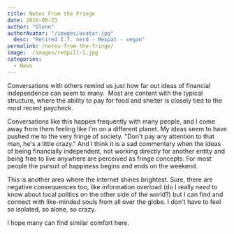 ```yaml
---
title: Notes From the Fringe
date: 2010-06-23
author: "Glenn"
authorAvatar: "/images/avatar.jpg"
  desc: "Retired I.T. nerd - Mexpat - vegan"
permalink: /notes-from-the-fringe/
image:  /images/redpill-1.jpg
categories:
  - News
---
```

Conversations with others remind us just how far out ideas of financial independence can seem to many.  Most are content with the typical structure, where the ability to pay for food and shelter is closely tied to the most recent paycheck.

Conversations like this happen frequently with many people, and I come away from them feeling like I'm on a different planet. My ideas seem to have pushed me to the very fringe of society. "Don't pay any attention to that man, he's a little crazy." And I think it is a sad commentary when the ideas of being financially independent, not working directly for another entity and being free to live anywhere are perceived as fringe concepts. For most people the pursuit of happiness begins and ends on the weekend.

This is another area where the internet shines brightest. Sure, there are negative consequences too, like information overload (do I really *need* to know about local politics on the other side of the world?) but I can find and connect with like-minded souls from all over the globe. I don't have to feel so isolated, so alone, so crazy.

I hope many can find similar comfort here.

